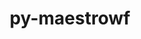 ---
title: "py-maestrowf"
layout: cache
categories: [package, develop-2023-05-14]
meta: {"versions": ["1.1.7dev0", "1.1.8"], "compilers": ["gcc@=7.5.0"], "oss": ["ubuntu18.04"], "platforms": ["linux"], "targets": ["x86_64_v3"], "stacks": ["radiuss", "root"], "num_specs": 2, "num_specs_by_stack": {"root": 2, "radiuss": 2}}
spec_details: [{"hash": "x2frnmrqilo6lidnfahi2ivnjcnieeru", "compiler": "gcc@=7.5.0", "versions": ["1.1.7dev0"], "os": "ubuntu18.04", "platform": "linux", "target": "x86_64_v3", "variants": ["build_system=python_pip"], "stacks": ["root", "radiuss"], "size": "-", "tarball": "https://binaries.spack.io/develop-2023-05-14/build_cache/linux-ubuntu18.04-x86_64_v3/gcc-7.5.0/py-maestrowf-1.1.7dev0/linux-ubuntu18.04-x86_64_v3-gcc-7.5.0-py-maestrowf-1.1.7dev0-x2frnmrqilo6lidnfahi2ivnjcnieeru.spack"}, {"hash": "icone3tg6xyt7q455e6bxpjuduh7jltb", "compiler": "gcc@=7.5.0", "versions": ["1.1.8"], "os": "ubuntu18.04", "platform": "linux", "target": "x86_64_v3", "variants": ["build_system=python_pip"], "stacks": ["root", "radiuss"], "size": "-", "tarball": "https://binaries.spack.io/develop-2023-05-14/build_cache/linux-ubuntu18.04-x86_64_v3/gcc-7.5.0/py-maestrowf-1.1.8/linux-ubuntu18.04-x86_64_v3-gcc-7.5.0-py-maestrowf-1.1.8-icone3tg6xyt7q455e6bxpjuduh7jltb.spack"}]
---